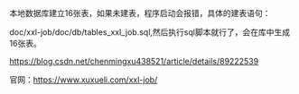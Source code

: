 本地数据库建立16张表，如果未建表，程序启动会报错，具体的建表语句：

doc/xxl-job/doc/db/tables_xxl_job.sql,然后执行sql脚本就行了，会在库中生成16张表。

https://blog.csdn.net/chenmingxu438521/article/details/89222539

官网：https://www.xuxueli.com/xxl-job/